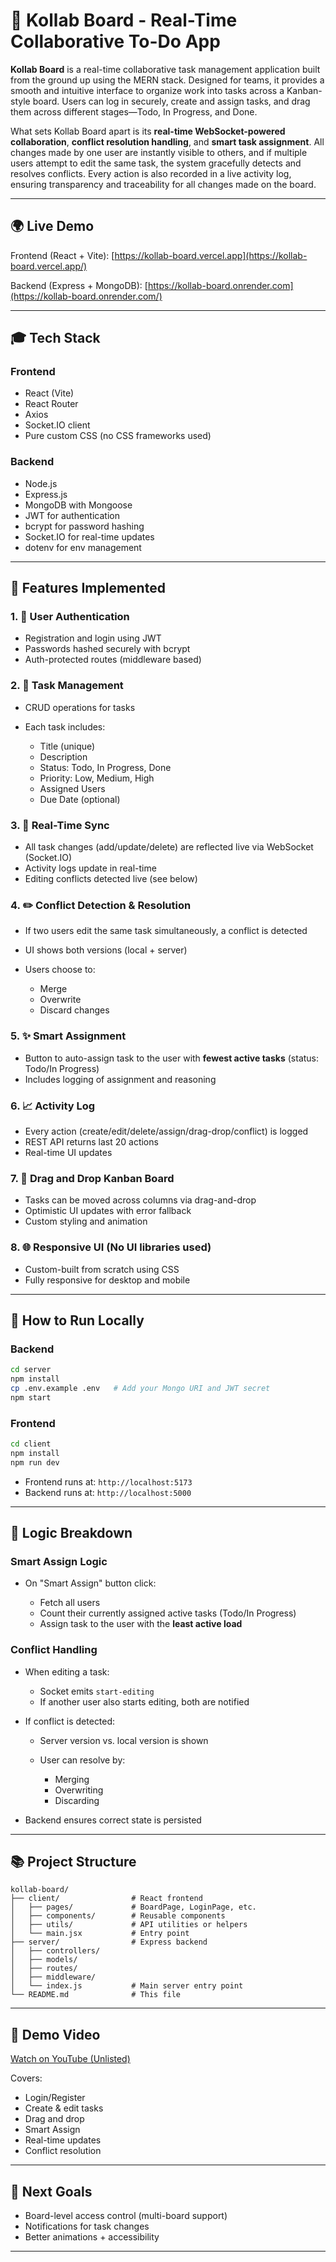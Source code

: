 # 🚀 Kollab Board - Real-Time Collaborative To-Do App

**Kollab Board** is a real-time collaborative task management application built from the ground up using the MERN stack. Designed for teams, it provides a smooth and intuitive interface to organize work into tasks across a Kanban-style board. Users can log in securely, create and assign tasks, and drag them across different stages—Todo, In Progress, and Done.

What sets Kollab Board apart is its **real-time WebSocket-powered collaboration**, **conflict resolution handling**, and **smart task assignment**. All changes made by one user are instantly visible to others, and if multiple users attempt to edit the same task, the system gracefully detects and resolves conflicts. Every action is also recorded in a live activity log, ensuring transparency and traceability for all changes made on the board.

---

## 🌍 Live Demo

Frontend (React + Vite): [https://kollab-board.vercel.app](https://kollab-board.vercel.app/)

Backend (Express + MongoDB): [https://kollab-board.onrender.com](https://kollab-board.onrender.com/)

---

## 🎓 Tech Stack

### Frontend

- React (Vite)
- React Router
- Axios
- Socket.IO client
- Pure custom CSS (no CSS frameworks used)

### Backend

- Node.js
- Express.js
- MongoDB with Mongoose
- JWT for authentication
- bcrypt for password hashing
- Socket.IO for real-time updates
- dotenv for env management

---

## 🌟 Features Implemented 

### 1. 🔐 User Authentication

- Registration and login using JWT
- Passwords hashed securely with bcrypt
- Auth-protected routes (middleware based)

### 2. 📅 Task Management

- CRUD operations for tasks
- Each task includes:

  - Title (unique)
  - Description
  - Status: Todo, In Progress, Done
  - Priority: Low, Medium, High
  - Assigned Users
  - Due Date (optional)

### 3. 📆 Real-Time Sync

- All task changes (add/update/delete) are reflected live via WebSocket (Socket.IO)
- Activity logs update in real-time
- Editing conflicts detected live (see below)

### 4. ✏️ Conflict Detection & Resolution

- If two users edit the same task simultaneously, a conflict is detected
- UI shows both versions (local + server)
- Users choose to:

  - Merge
  - Overwrite
  - Discard changes

### 5. ✨ Smart Assignment

- Button to auto-assign task to the user with **fewest active tasks** (status: Todo/In Progress)
- Includes logging of assignment and reasoning

### 6. 📈 Activity Log

- Every action (create/edit/delete/assign/drag-drop/conflict) is logged
- REST API returns last 20 actions
- Real-time UI updates

### 7. 🔄 Drag and Drop Kanban Board

- Tasks can be moved across columns via drag-and-drop
- Optimistic UI updates with error fallback
- Custom styling and animation

### 8. 🌐 Responsive UI (No UI libraries used)

- Custom-built from scratch using CSS
- Fully responsive for desktop and mobile

---

## 🔧 How to Run Locally

### Backend

```bash
cd server
npm install
cp .env.example .env   # Add your Mongo URI and JWT secret
npm start
```

### Frontend

```bash
cd client
npm install
npm run dev
```

- Frontend runs at: `http://localhost:5173`
- Backend runs at: `http://localhost:5000`

---

## 📄 Logic Breakdown

### Smart Assign Logic

- On "Smart Assign" button click:

  - Fetch all users
  - Count their currently assigned active tasks (Todo/In Progress)
  - Assign task to the user with the **least active load**

### Conflict Handling

- When editing a task:

  - Socket emits `start-editing`
  - If another user also starts editing, both are notified

- If conflict is detected:

  - Server version vs. local version is shown
  - User can resolve by:

    - Merging
    - Overwriting
    - Discarding

- Backend ensures correct state is persisted

---

## 📚 Project Structure

```
kollab-board/
├── client/                # React frontend
│   ├── pages/             # BoardPage, LoginPage, etc.
│   ├── components/        # Reusable components
│   ├── utils/             # API utilities or helpers
│   └── main.jsx           # Entry point
├── server/                # Express backend
│   ├── controllers/
│   ├── models/
│   ├── routes/
│   ├── middleware/
│   └── index.js           # Main server entry point
└── README.md              # This file

```

---

## 🎥 Demo Video

[Watch on YouTube (Unlisted)](https://youtube.com/demo-link)

Covers:

- Login/Register
- Create & edit tasks
- Drag and drop
- Smart Assign
- Real-time updates
- Conflict resolution

---

## 🚀 Next Goals 

- Board-level access control (multi-board support)
- Notifications for task changes
- Better animations + accessibility

---
